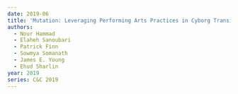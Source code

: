 ```yaml
---
date: 2019-06
title: 'Mutation: Leveraging Performing Arts Practices in Cyborg Transitioning'
authors:
  - Nour Hammad
  - Elaheh Sanoubari
  - Patrick Finn
  - Sowmya Somanath
  - James E. Young
  - Ehud Sharlin
year: 2019
series: C&C 2019
---
```



